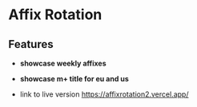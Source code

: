 # Affix Rotation

## Features 

- **showcase weekly affixes**
-  **showcase m+ title for eu and us**

-  link to live version https://affixrotation2.vercel.app/
